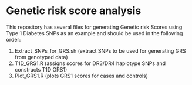 # Genetic risk score analysis

This repository has several files for generating Genetic risk Scores using Type 1 Diabetes SNPs as an example and should be used in the following order:

1. Extract_SNPs_for_GRS.sh (extract SNPs to be used for generating GRS from genotyped data)
2. T1D_GRS1.R (assigns scores for DR3/DR4 haplotype SNPs and constructs T1D GRS1)
3. Plot_GRS1.R (plots GRS1 scores for cases and controls)
